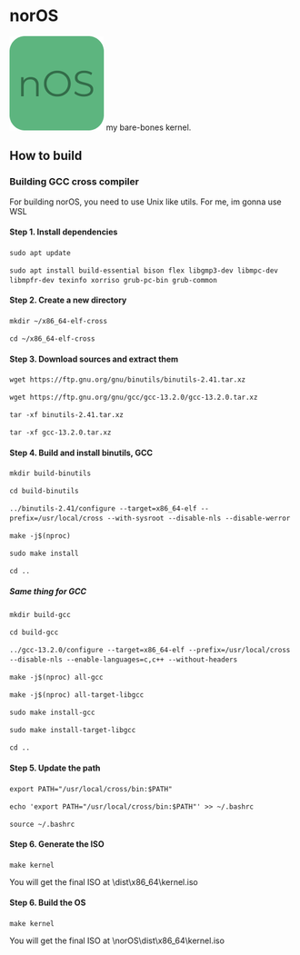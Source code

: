 # norOS
![norOS logo](https://github.com/frozenpancakes99/norOS/blob/main/logo.png?raw=true)
my bare-bones kernel.
## How to build
### Building GCC cross compiler
For building norOS, you need to use Unix like utils. For me, im gonna use WSL

#### Step 1. Install dependencies

```sudo apt update```

```sudo apt install build-essential bison flex libgmp3-dev libmpc-dev libmpfr-dev texinfo xorriso grub-pc-bin grub-common```

#### Step 2. Create a new directory

```mkdir ~/x86_64-elf-cross```

```cd ~/x86_64-elf-cross```

#### Step 3. Download sources and extract them

```wget https://ftp.gnu.org/gnu/binutils/binutils-2.41.tar.xz```

```wget https://ftp.gnu.org/gnu/gcc/gcc-13.2.0/gcc-13.2.0.tar.xz```

```tar -xf binutils-2.41.tar.xz```

```tar -xf gcc-13.2.0.tar.xz```

#### Step 4. Build and install binutils, GCC

```mkdir build-binutils```

```cd build-binutils```

```../binutils-2.41/configure --target=x86_64-elf --prefix=/usr/local/cross --with-sysroot --disable-nls --disable-werror```

```make -j$(nproc)```

```sudo make install```

```cd ..```

##### Same thing for GCC

```mkdir build-gcc```

```cd build-gcc```

```../gcc-13.2.0/configure --target=x86_64-elf --prefix=/usr/local/cross --disable-nls --enable-languages=c,c++ --without-headers```

```make -j$(nproc) all-gcc```

```make -j$(nproc) all-target-libgcc```

```sudo make install-gcc```

```sudo make install-target-libgcc```

```cd ..```

#### Step 5. Update the path

```export PATH="/usr/local/cross/bin:$PATH"```

```echo 'export PATH="/usr/local/cross/bin:$PATH"' >> ~/.bashrc```

```source ~/.bashrc```

#### Step 6. Generate the ISO

```make kernel```

You will get the final ISO at \dist\x86_64\kernel.iso


#### Step 6. Build the OS

```make kernel```

You will get the final ISO at \norOS\dist\x86_64\kernel.iso
